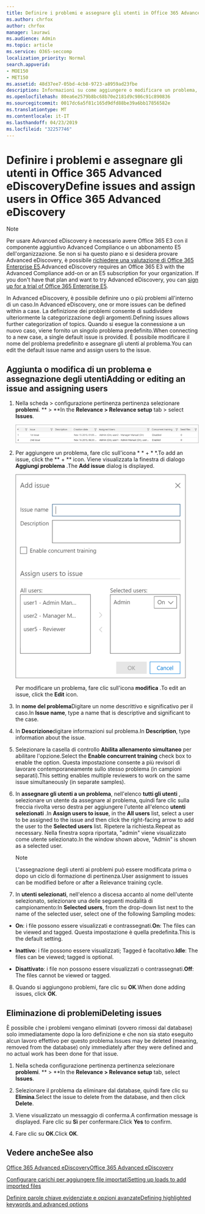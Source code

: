 ```yaml
---
title: Definire i problemi e assegnare gli utenti in Office 365 Advanced eDiscovery
ms.author: chrfox
author: chrfox
manager: laurawi
ms.audience: Admin
ms.topic: article
ms.service: O365-seccomp
localization_priority: Normal
search.appverid:
- MOE150
- MET150
ms.assetid: 48d37ee7-05bd-4cb8-9723-a8959ad23fbe
description: Informazioni su come aggiungere o modificare un problema, incluso l'assegnazione degli utenti, o eliminare un problema relativo a un caso di eDiscovery in Office 365 Advanced eDiscovery.
ms.openlocfilehash: 80ea6e2579b8bc68b70e2181d9c986c91c890836
ms.sourcegitcommit: 0017dc6a5f81c165d9dfd88be39a6bb17856582e
ms.translationtype: MT
ms.contentlocale: it-IT
ms.lasthandoff: 04/23/2019
ms.locfileid: "32257746"
---
```

# <a name="define-issues-and-assign-users-in-office-365-advanced-ediscovery"></a><span data-ttu-id="e8408-103">Definire i problemi e assegnare gli utenti in Office 365 Advanced eDiscovery</span><span class="sxs-lookup"><span data-stu-id="e8408-103">Define issues and assign users in Office 365 Advanced eDiscovery</span></span>

> [!NOTE]
> <span data-ttu-id="e8408-p101">Per usare Advanced eDiscovery è necessario avere Office 365 E3 con il componente aggiuntivo Advanced Compliance o un abbonamento E5 dell'organizzazione. Se non si ha questo piano e si desidera provare Advanced eDiscovery, è possibile [richiedere una valutazione di Office 365 Enterprise E5](https://go.microsoft.com/fwlink/p/?LinkID=698279).</span><span class="sxs-lookup"><span data-stu-id="e8408-p101">Advanced eDiscovery requires an Office 365 E3 with the Advanced Compliance add-on or an E5 subscription for your organization. If you don't have that plan and want to try Advanced eDiscovery, you can [sign up for a trial of Office 365 Enterprise E5](https://go.microsoft.com/fwlink/p/?LinkID=698279).</span></span> 
  
<span data-ttu-id="e8408-106">In Advanced eDiscovery, è possibile definire uno o più problemi all'interno di un caso.</span><span class="sxs-lookup"><span data-stu-id="e8408-106">In Advanced eDiscovery, one or more issues can be defined within a case.</span></span> <span data-ttu-id="e8408-107">La definizione dei problemi consente di suddividere ulteriormente la categorizzazione degli argomenti.</span><span class="sxs-lookup"><span data-stu-id="e8408-107">Defining issues allows further categorization of topics.</span></span> <span data-ttu-id="e8408-108">Quando si esegue la connessione a un nuovo caso, viene fornito un singolo problema predefinito.</span><span class="sxs-lookup"><span data-stu-id="e8408-108">When connecting to a new case, a single default issue is provided.</span></span> <span data-ttu-id="e8408-109">È possibile modificare il nome del problema predefinito e assegnare gli utenti al problema.</span><span class="sxs-lookup"><span data-stu-id="e8408-109">You can edit the default issue name and assign users to the issue.</span></span> 
  
## <a name="adding-or-editing-an-issue-and-assigning-users"></a><span data-ttu-id="e8408-110">Aggiunta o modifica di un problema e assegnazione degli utenti</span><span class="sxs-lookup"><span data-stu-id="e8408-110">Adding or editing an issue and assigning users</span></span>

1. <span data-ttu-id="e8408-111">Nella scheda \> configurazione pertinenza pertinenza selezionare **problemi**. \*\* \> \*\*</span><span class="sxs-lookup"><span data-stu-id="e8408-111">In the **Relevance \> Relevance setup** tab \> select **Issues**.</span></span>
    
    ![Problemi relativi alla configurazione di pertinenza](media/dfd8f9ef-b167-4ed9-980e-00ae98a97169.png)
  
2. <span data-ttu-id="e8408-113">Per aggiungere un problema, fare clic sull'icona \* \* + \* \*.</span><span class="sxs-lookup"><span data-stu-id="e8408-113">To add an issue, click the \*\* + \*\* icon.</span></span> <span data-ttu-id="e8408-114">Viene visualizzata la finestra di dialogo **Aggiungi problema** .</span><span class="sxs-lookup"><span data-stu-id="e8408-114">The **Add issue** dialog is displayed.</span></span> 
    
    ![Problema relativo all'aggiunta della configurazione di pertinenza](media/c8e94982-139a-472a-b85d-282f2d742046.png)
  
    <span data-ttu-id="e8408-116">Per modificare un problema, fare clic sull'icona **modifica** .</span><span class="sxs-lookup"><span data-stu-id="e8408-116">To edit an issue, click the **Edit** icon.</span></span> 
    
3. <span data-ttu-id="e8408-117">In **nome del problema**Digitare un nome descrittivo e significativo per il caso.</span><span class="sxs-lookup"><span data-stu-id="e8408-117">In **Issue name**, type a name that is descriptive and significant to the case.</span></span> 
    
4. <span data-ttu-id="e8408-118">In **Descrizione**digitare informazioni sul problema.</span><span class="sxs-lookup"><span data-stu-id="e8408-118">In **Description**, type information about the issue.</span></span>
    
5. <span data-ttu-id="e8408-119">Selezionare la casella di controllo **Abilita allenamento simultaneo** per abilitare l'opzione.</span><span class="sxs-lookup"><span data-stu-id="e8408-119">Select the **Enable concurrent training** check box to enable the option.</span></span> <span data-ttu-id="e8408-120">Questa impostazione consente a più revisori di lavorare contemporaneamente sullo stesso problema (in campioni separati).</span><span class="sxs-lookup"><span data-stu-id="e8408-120">This setting enables multiple reviewers to work on the same issue simultaneously (in separate samples).</span></span> 
    
6. <span data-ttu-id="e8408-121">In **assegnare gli utenti a un problema**, nell'elenco **tutti gli utenti** , selezionare un utente da assegnare al problema, quindi fare clic sulla freccia rivolta verso destra per aggiungere l'utente all'elenco **utenti selezionati** .</span><span class="sxs-lookup"><span data-stu-id="e8408-121">In **Assign users to issue**, in the **All users** list, select a user to be assigned to the issue and then click the right-facing arrow to add the user to the **Selected users** list.</span></span> <span data-ttu-id="e8408-122">Ripetere la richiesta.</span><span class="sxs-lookup"><span data-stu-id="e8408-122">Repeat as necessary.</span></span> <span data-ttu-id="e8408-123">Nella finestra sopra riportata, "admin" viene visualizzato come utente selezionato.</span><span class="sxs-lookup"><span data-stu-id="e8408-123">In the window shown above, "Admin" is shown as a selected user.</span></span> 
    
    > [!NOTE]
    > <span data-ttu-id="e8408-124">L'assegnazione degli utenti ai problemi può essere modificata prima o dopo un ciclo di formazione di pertinenza.</span><span class="sxs-lookup"><span data-stu-id="e8408-124">User assignment to issues can be modified before or after a Relevance training cycle.</span></span> 
  
7. <span data-ttu-id="e8408-125">In **utenti selezionati**, nell'elenco a discesa accanto al nome dell'utente selezionato, selezionare una delle seguenti modalità di campionamento:</span><span class="sxs-lookup"><span data-stu-id="e8408-125">In **Selected users**, from the drop-down list next to the name of the selected user, select one of the following Sampling modes:</span></span> 
    
  - <span data-ttu-id="e8408-126">**On**: i file possono essere visualizzati e contrassegnati.</span><span class="sxs-lookup"><span data-stu-id="e8408-126">**On**: The files can be viewed and tagged.</span></span> <span data-ttu-id="e8408-127">Questa impostazione è quella predefinita.</span><span class="sxs-lookup"><span data-stu-id="e8408-127">This is the default setting.</span></span>
    
  - <span data-ttu-id="e8408-128">**Inattivo**: i file possono essere visualizzati; Tagged è facoltativo.</span><span class="sxs-lookup"><span data-stu-id="e8408-128">**Idle**: The files can be viewed; tagged is optional.</span></span>
    
  - <span data-ttu-id="e8408-129">**Disattivato**: i file non possono essere visualizzati o contrassegnati.</span><span class="sxs-lookup"><span data-stu-id="e8408-129">**Off**: The files cannot be viewed or tagged.</span></span>
    
8. <span data-ttu-id="e8408-130">Quando si aggiungono problemi, fare clic su **OK**.</span><span class="sxs-lookup"><span data-stu-id="e8408-130">When done adding issues, click **OK**.</span></span>
    
## <a name="deleting-issues"></a><span data-ttu-id="e8408-131">Eliminazione di problemi</span><span class="sxs-lookup"><span data-stu-id="e8408-131">Deleting issues</span></span>

<span data-ttu-id="e8408-132">È possibile che i problemi vengano eliminati (ovvero rimossi dal database) solo immediatamente dopo la loro definizione e che non sia stato eseguito alcun lavoro effettivo per questo problema.</span><span class="sxs-lookup"><span data-stu-id="e8408-132">Issues may be deleted (meaning, removed from the database) only immediately after they were defined and no actual work has been done for that issue.</span></span> 
  
1. <span data-ttu-id="e8408-133">Nella scheda configurazione pertinenza pertinenza selezionare **problemi**. \*\* \> \*\*</span><span class="sxs-lookup"><span data-stu-id="e8408-133">In the **Relevance \> Relevance setup** tab, select **Issues**.</span></span>
    
2. <span data-ttu-id="e8408-134">Selezionare il problema da eliminare dal database, quindi fare clic su **Elimina**.</span><span class="sxs-lookup"><span data-stu-id="e8408-134">Select the issue to delete from the database, and then click **Delete**.</span></span>
    
3. <span data-ttu-id="e8408-135">Viene visualizzato un messaggio di conferma.</span><span class="sxs-lookup"><span data-stu-id="e8408-135">A confirmation message is displayed.</span></span> <span data-ttu-id="e8408-136">Fare clic su **Sì** per confermare.</span><span class="sxs-lookup"><span data-stu-id="e8408-136">Click **Yes** to confirm.</span></span> 
    
4. <span data-ttu-id="e8408-137">Fare clic su **OK**.</span><span class="sxs-lookup"><span data-stu-id="e8408-137">Click **OK**.</span></span>
    
## <a name="see-also"></a><span data-ttu-id="e8408-138">Vedere anche</span><span class="sxs-lookup"><span data-stu-id="e8408-138">See also</span></span>

[<span data-ttu-id="e8408-139">Office 365 Advanced eDiscovery</span><span class="sxs-lookup"><span data-stu-id="e8408-139">Office 365 Advanced eDiscovery</span></span>](office-365-advanced-ediscovery.md)
  
[<span data-ttu-id="e8408-140">Configurare carichi per aggiungere file importati</span><span class="sxs-lookup"><span data-stu-id="e8408-140">Setting up loads to add imported files</span></span>](set-up-loads-to-add-imported-files.md)
  
[<span data-ttu-id="e8408-141">Definire parole chiave evidenziate e opzioni avanzate</span><span class="sxs-lookup"><span data-stu-id="e8408-141">Defining highlighted keywords and advanced options</span></span>](define-highlighted-keywords-and-advanced-options.md)

